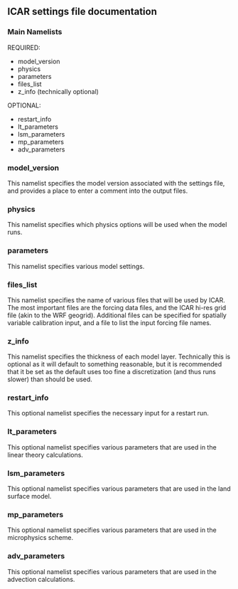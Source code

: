 ## ICAR settings file documentation

### Main Namelists
REQUIRED:
 * model_version
 * physics
 * parameters
 * files_list
 * z_info (technically optional)

 OPTIONAL:
 * restart_info
 * lt_parameters
 * lsm_parameters
 * mp_parameters
 * adv_parameters


### model_version
This namelist specifies the model version associated with the settings file, and provides a place to enter a comment into the output files.

### physics
This namelist specifies which physics options will be used when the model runs.

### parameters
This namelist specifies various model settings.

### files_list
This namelist specifies the name of various files that will be used by ICAR.  The most important files are the forcing data files, and the ICAR hi-res grid file (akin to the WRF geogrid).  Additional files can be specified for spatially variable calibration input, and a file to list the input forcing file names.

### z_info
This namelist specifies the thickness of each model layer.  Technically this is optional as it will default to something reasonable, but it is recommended that it be set as the default uses too fine a discretization (and thus runs slower) than should be used.

### restart_info
This optional namelist specifies the necessary input for a restart run.

### lt_parameters
This optional namelist specifies various parameters that are used in the linear theory calculations.

### lsm_parameters
This optional namelist specifies various parameters that are used in the land surface model.

### mp_parameters
This optional namelist specifies various parameters that are used in the microphysics scheme.

### adv_parameters
This optional namelist specifies various parameters that are used in the advection calculations.


<!-- !---------------------------------------------------------
!   Model and run meta-data
!---------------------------------------------------------
&model_version
    version = "0.9.3",                    ! This must match the version of the compiled code
    comment = "Add your comment here"     ! This will be stored in output files
/

!---------------------------------------------------------
!   Model levels specification (may be optional, but should be specified)
!---------------------------------------------------------
&z_info
    !   Sample model level thickness [m]  Bottom levels could be thicker.
    dz_levels = 50.,   75.,  125.,  200.,  300.,  400.,  500.,  500.,  500.,  500.,    !  1-10
               500.,  500.,  500.,  500.,  500.,  500.,  500.,  500.,  500.,  500.,    ! 10-20
               500.,  500.,  500.,  500.,  500.,  500.,  500.,  500.,  500.,  500.,    ! 20-30
               500.,  500.,  500.,  500.,  500.,  500.,  500.,  500.,  500.,  500.     ! 30-40

    !   If you want to line up model level with common forcing data
    !   ERAi levels
    !dz_levels= 24.8,  36.5,  51.8,  70.1,  90.8, 113.5, 137.9, 163.7, 190.5, 218.1,   !  1-10
    !          246.4, 275.1, 304.3, 333.6, 363.0, 392.4, 421.7, 450.8, 479.6, 508.0,   ! 10-20
    !          535.9, 563.2, 589.8, 615.7, 640.9, 665.5, 689.8, 714.1, 739.4, 767.2,   ! 20-30
    !          796.8, 826.6, 856.2, 885.1, 912.5, 937.9, 961.4, 979.4, 990.1, 976.6    ! 30-40
    !   WRF levels from Headwaters 36km runs
    !dz_levels= 36.,   51.,   58.,   73.,   74.,  111.,  113.,  152.,  155.,  157.,    !  1-10
    !          160.,  245.,  251.,  258.,  265.,  365.,  379.,  395.,  413.,  432.,    ! 10-20
    !          453.,  476.,  503.,  533.,  422.,  443.,  467.,  326.,  339.,  353.,    ! 20-30
    !          369.,  386.,  405.,  426.,  450.,  477.,  455.,  429.,  396.,  357.     ! 30-40
/

!---------------------------------------------------------
!   Specify physics options to use for the model run
!---------------------------------------------------------
&physics
    ! Common precipitation downscaling run use pbl=0 lsm=0 mp=1 rad=0 conv=0 adv=1 wind=1
    ! For a FASTER run (simpler physics), set mp=2
    ! If surface air temperature is important use pbl=2 lsm=3 rad=2 water=2 this requires Noah LSM data
    ! N/A = Not Available or Not fully implemented
    ! wishlist = No Code Present yet

    pbl = 0,  ! 1=legacy (deprecated)      2=Simple (Local HP96)        3=YSU             (N/A)
    lsm = 0,  ! 1=use prescribed fluxes    2=Simple LSM (N/A)           3=Noah LSM
    water=2,  ! 1=use prescribed (w/lsm=1) 2=Simple sea surface fluxes
    mp  = 1,  ! 1=Thompson                 2=Simple (SB04)              3=Morrison        (wishlist)
    rad = 0,  ! 1=use prescribed fluxes    2=Simple (empirical)         3=RRTMG           (wishlist)
    conv= 0,  ! 1=Tiedke Scheme            2=Simple Scheme (wishlist)   3=Kain-Fritsch
    adv = 1,  ! 1=Upwind                   2=MPDATA                     3=Adams-Bashforth (wishlist)
    wind= 1   ! 1=Linear Theory            2=INFORM style (wishlist)    3=Dynamical?      (wishlist)
/

!---------------------------------------------------------
!   Files to be used by the run
!---------------------------------------------------------
&files_list
    !   This is the high-resolution input filename
    !   primary inputs from this file are lat, lon, and terrain, optionally soil and veg types
    init_conditions_file="baseline/geo_4km_conus.nc",

    !   This is the prefix for all output files (any directories must be created prior to running)
    output_file="output/icar_out_",

    !   This is a list of the boundary conditions files number of files must match nfiles variable above
    boundary_files= "forcing/wrfout_d01_2001-04-01_03:00:00", "forcing/wrfout_d01_2001-06-30_03:00:00"

    !   Alternatively a separate file containing one forcing file name per line may be specified
    !   This file may be generated by :
    !       ls -1 forcing/* | sed 's/$/"/g;s/^/"/g'>file_list.txt
    !   sed is used to add " around the filename.
    !   The quotes are probably only necessary if there are special characters or spaces on the line
    ! forcing_file_list = "file_list.txt"

    !   Files to read "calibration" data from
    ! nsq_calibration_file = "nsq_calibration.nc",
    ! linear_mask_file = "linear_weights.nc"
/

!---------------------------------------------------------
!   Main List of Parameters
!---------------------------------------------------------
&parameters
    !   Set this to the starting date of the first low-resolution forcing file
    forcing_start_date = '2001-04-01 03:00:00',
    !   Set this to the date to start running the model (defaults to the forcing_start_date)
    start_date = "2001-04-02 00:00:00",
    !   Set this to the date to stop running the model
    end_date = "2001-04-10 00:00:00",
    !   Calendar used by the forcing data "gregorian", "standard", "noleap", "365-day", "360-day"
    calendar = "standard",

    !   The length of an input forcing time step
    inputinterval = 3600,   ! [s]
    !   The output interval
    outputinterval = 3600,  ! [s]

    !   Limit output data to near surface variables
    !   WARNING if true it is impossible to restart the run (for now)
    ! surface_io_only = False,

    !   The grid spacing of the high-resolution data
    dx = 4000.0,        ! [m]
    !   The approximate grid spacing of the forcing data
    !   only used in rm_linear_winds?
    ! dxlow = 20000.0,    ! [m]

    !   Read dz from the namelist file (below)
    readdz = True,

    !   The number of vertical levels to run (suggest ~10-30 levels with a model top around 4-8km)
    !   this is now optional, if not supplied, ICAR will determine it from the number of levels specified
    !   if it is supplied it must be less than or equal to the number of levels specified below
    !   but it can be used to subset the number of levels used.
    nz = 15, ! []
    !   Set this to true of the zvar in the input data is actually in units of geopotential height (m/s^2)
    z_is_geopotential = False,
    !   Specify that the height of the forcing data will change through the simulation (common for atmospheric model-level output)
    time_varying_z = True,
    !   Use height above ground layer to interpolate the wind field instead of height above sea level.
    use_agl_height = False,

    !   Multiplier on CFL number to increase stability if unstable (make it <1 to increase stability, >1 to increase model speed)
    ! cfl_reduction_factor = 1.0
    !   CFL method 1 = max(1D winds) * sqrt(3), 2=max(1D,ave.3D wind)*sqrt(3), 3=max(sum.3D wind), 4=max(sum.3D wind)*sqrt(3), 5 = sum(max.3d)
    !   Note that 4 is probably the safest, but 3 has always been stable and is left as the default.
    !   5 is the value that used to be used.
    !   Simulations with 4 will run 1.7x slower.
    ! cfl_strictness = 3

    !   If the forcing data come from WRF, the temperature data probably have an offset applied
    !   t_offset will be added to the forcing temperature data.  Defaults to 0
    ! t_offset = 300, ! [K]

    !   Distance to smooth winds over [m] ~100000 is reasonable
    !   larger values result in less large scale convergence/divergence in the flow field
    !   smaller value result in more and can destroy orographic precip and result in odd spatial coherence
    !   depending on the forcing data resolution. At a minimum, this should be ~dxlow
    smooth_wind_distance = 72000, ! [m]

    !   To run an ideal simulation in which the boundary conditions are held constant
    ! ideal = false,
    !   To use an externally supplied high-resolution wind field (ignore)
    ! external_winds = false,
    !   Number of external wind files (ignore)
    ! n_ext_winds = 1,  ! [n-files]
    !   Run with a horizontally averaged wind field
    ! mean_winds = false,
    !   Run with a horizontally averaged boundary conditions
    ! mean_fields = false,

    !   Use this to restart the model restart_info must be supplied below
    restart = false,

    !   Use density in the advection step (violates linear theory assumptions)
    advect_density = false,

    !   The number of grid cells to remove from all sides of the high-resolution grid
    !   used primarily for faster test runs over a smaller domain
    ! buffer = 0,   ! [n-gridcells]

    !   Doesn't do much at the moment, increases output print at runtime
    debug = true,
    warning_level = 4, ! 0-10 increases the level of errors it warns about and quits over (slightly)

    !   If the following are true, their respective namelists (below) will also be read in.
    !   Read parameters for advection
    use_adv_options = true,
    !   Read parameters for linear theory
    use_lt_options = true,
    !   Read parameters for microphysics (thompson only at this point)
    use_mp_options = true
    !   Read parameters for land surface model
    use_lsm_options = true,
/



!---------------------------------------------------------
!   Specification of variable names in input files
!---------------------------------------------------------
&var_list
    ! These are the names of the variables in the forcing data files
    ! variables on the mass / center grid
    pvar    = "P",          ! pressure                  [Pa]
    pbvar   = "PB",         ! base pressure state       [Pa]        OPTIONAL
    tvar    = "T",          ! temperature               [K]   (with optional offset)
    qvvar   = "QVAPOR",     ! water vapor mixing ratio  [kg/kg]
    qcvar   = "QCLOUD",     ! cloud water mixing ratio  [kg/kg]     OPTIONAL
    qivar   = "QICE",       ! cloud ice mixing ratio    [kg/kg]     OPTIONAL
    hgtvar  = "HGT",        ! surface elevation         [m]
    zvar    = "PH",         ! model level elevations    [m or m/s^2 if z_is_geopotential]
    zbvar   = "PHB",        ! base height state         [m or m/s^2] OPTIONAL
    latvar  = "XLAT",       ! latitude                  [degrees]
    lonvar  = "XLONG",      ! longitude                 [degrees]
    sst_var = "TSK"         ! Water surface temperature [K]          OPTIONAL (used with water=2)

    ! variables on the ew staggered (U) grid
    uvar    = "U",          ! East-West wind speed      [m/s]
    ulat    = "XLAT_U",     ! latitude                  [degrees]
    ulon    = "XLONG_U",    ! longitude                 [degrees]

    ! variables on the NS staggered (V) grid
    vvar    = "V",          ! North-South wind speed    [m/s]
    vlat    = "XLAT_V",     ! latitude                  [degrees]
    vlon    = "XLONG_V",    ! longitude                 [degrees]

    ! these are only used with lsm=1 (pbl should also be >0)
    ! shvar = "HFX",        ! sensible heat flux        [W/m^2]
    ! lhvar = "LH",         ! latent heat flux          [W/m^2]

    ! for lsm=1,pbl=1
    ! pblhvar = "PBLH",     ! Planetary boundary layer height [m]

    ! Radiative fluxes at the surface required with physics:rad=1
    swdown_var = "SWDOWN",  ! Shortwave down            [W/m^2]
    lwdown_var = "GLW",     ! Longwave down             [W/m^2]

    ! only required for some physics code (Noah LSM, water, Tiedke, KF(?))
    landvar = "LANDMASK",   ! land-water mask (as in WRF) 1=land, 0 or 2=water

    ! NOTE, these variables should be in the high-resolution initial conditions netcdf file
    lat_hi  = "XLAT_M",     ! latitude  (mass grid)         [degrees]
    lon_hi  = "XLONG_M",    ! longitude (mass grid)         [degrees]
    ulat_hi = "XLAT_U",     ! latitude  (ew-staggered grid) [degrees]
    ulon_hi = "XLONG_U",    ! longitude (ew-staggered grid) [degrees]
    vlat_hi = "XLAT_V",     ! latitude  (ns-staggered grid) [degrees]
    vlon_hi = "XLONG_V",    ! longitude (ns-staggered grid) [degrees]
    hgt_hi  = "HGT_M"       ! surface elevation             [m]

    ! to use the Noah LSM the following fields should also be specified on the high-res grid
    ! vegtype_var    = "IVGTYP",    ! vegetation type index (classification to match VEGPARM.TBL file)
    ! vegfrac_var    = "VEGFRA",    ! vegetation cover fraction
    ! soiltype_var   = "ISLTYP",    ! soil type index (classification to match SOILPARM.TBL file)
    ! soil_deept_var = "SOILTEMP",  ! deep soil temperature         [K]
                                    ! if soil_t_var is not specified this is used
                                    ! throughout the soil column, not just at the bottom.
    ! soil_t_var   = "TSLB",        ! soil temperature (4 levels)   [K]
    ! soil_vwc_var = "SMOIS",       ! soil water content (4 levels) [m^3/m^3]

    ! variables to read from calibration files, both default to "data"
    ! nsq_calibration_var = "data",
    ! linear_mask_var = "data"
/


!---------------------------------------------------------
!   Optionally specified Microphysics parameters (mostly for Thompson)
!---------------------------------------------------------
&mp_parameters
    update_interval = 60 ! maximum update interval allowed
                         ! MP only updated when this interval will be exceeded in the next step

    Nt_c  = 100.e6      !  50, 100,500,1000
    TNO   = 5.0         !  0.5, 5, 50
    am_s  = 0.069       ! 0.052 (Heymsfield), 0.02 (Mitchell), 0.01.
                        ! Note that these values are converted to mks units. Was given as cgs units in Morrison p3 code
    rho_g = 500.0       ! 800, 500, 200
    av_s  = 40.0        ! 11.72 (Locatelli and Hobbs)
    bv_s  = 0.55        ! 0.41
    fv_s  = 100.0       ! 0
    av_g  = 442.0       ! 19.3   from "Cloud-Resolving Modelling of Convective Processes, by Gao and Li,
    bv_g  = 0.89        ! 0.37
    av_i  = 1847.5      ! 700 (Ikawa and Saito)
    Ef_si = 0.05
    Ef_rs = 0.95        ! 1
    Ef_rg = 0.75        ! 1
    Ef_ri = 0.95        ! 1
    C_cubes = 0.5       ! 0.25 Based on Thesis paper "Validation and Improvements of Simulated
                        !      Cloud Microphysics and Orographic Precipitation over the Pacific Northwest"
    C_sqrd  = 0.3
    mu_r    = 0.        ! 1, 2, 5
    t_adjust= 0.0       ! -5, 10, 15
    Ef_rw_l = .False.   ! True sets ef_rw = 1, insted of max 0.95
    Ef_sw_l = .False.   ! True sets ef_rw = 1, insted of max 0.95

    top_mp_level = 0    ! if <=0 just use the actual model top
    local_precip_fraction = 1.0 ! Fraction of micrphysics derived precipitation to deposit in the local grid cell
                                ! the remaining precip is distributed to the surrounding grid cells.
/

!---------------------------------------------------------
!   Optionally specified advection parameters (only used by MPDATA right now)
!---------------------------------------------------------
&adv_parameters
    flux_corrected_transport = true ! Use a flux correction in the transport calculations to prevent ringing and overshoots
                                    ! this should keep MPDATA stable enough for use with the linear winds

    mpdata_order = 2                ! Int: Closure order to use (IORD in MPDATA papers)
                                    ! order=1 equivalent to simple upwind
                                    ! order=2 is standard MPDATA
                                    ! order>2 is a higher order correction that will be very expensive with relatively little gain

    boundary_buffer = False         ! smooth a one grid cell buffer around the boundary
                                    ! to avoid ringing artifacts in non-flux-corrected advection
                                    ! better just to use flux correction as it may crash without it.
/

!---------------------------------------------------------
!   Optionally specified land surface model parameters (mostly for Noah)
!---------------------------------------------------------
&lsm_parameters
    update_interval = 600             ! Int : Seconds to wait before updating land surface fluxes again (default=300)

    LU_Categories = "MODIFIED_IGBP_MODIS_NOAH"   ! Land Use Category definitions
                                    ! Note, this must match a category in VEGPARM.TBL and correspond to
                                    ! the values stored in vegtype_var in the hi-res input var (default="MODIFIED_IGBP_MODIS_NOAH")
                                    ! common values are USGS, USGS-RUC, MODI-RUC, and NLCD40

    monthly_vegfrac = true            ! read / use a 12 month phenology of vegetation fraction

    ! These all default to values defined in common LU_Categories
    ! urban_category = -1             ! Int: index that defines the urban category in LU_Categories
    ! ice_category   = -1             ! Int: index that defines the ice category in LU_Categories
    ! water_category = -1             ! Int: index that defines the water category in LU_Categories
/


!---------------------------------------------------------
!   Optionally specified Linear Theory parameters
!---------------------------------------------------------
&lt_parameters
    buffer = 50                     ! The number of grid cells of buffer to use around the topography for the fft calculations
    stability_window_size = 2       ! The number of grid cells in all directions to average Nsq over for variable_N
    vert_smooth = 2,                ! The number of vertical levels to look up and down when calculating brunt vaisalla frequency
    max_stability = 6e-4            ! The maximum Brunt-Vaisalla frequency to allow
    min_stability = 1e-7            ! The minimum Brunt-Vaisalla frequency to allow

    ! If you want to run with a constant BV instead of a time varying one, it can be set here (and set variable_N to false)
    ! NOTE this will be used for the dry BV,  moist will be dry/10
    ! N_squared = 3.0e-5            ! set this to use a fixed brunt-vaisalla frequency in linear wind calculations
    variable_N = true,              ! use a time varying Nsq (e.g. calculate it from the data don't use the above fixed value)
    linear_update_fraction = 0.5    ! set this to the fraction of the current linear calculation to add to a time-varying perturbation
                                    ! setting to 1 means that waves form instantly, setting it to 0 means they will never form
                                    ! anything in between is the contribution from the current input forcing time step thus it should
                                    ! change if inputinterval changes.

    ! linear_contribution = 1.0,    ! set this to the fraction of the linear perturbation you wish to use (1.0 = full/standard linear field)
    spatial_linear_fields = true,   ! use a spatially variable wind field when calculating the linear wind field
    smooth_nsq = .False.,           ! set to true to provide additional vertical smoothing of Nsq within spatial_linear_winds

    ! NOTE THIS DOES NOT WORK RIGHT NOW
    ! rm_N_squared = 9e-5,          ! set this to use a fixed brunt-vaisalla frequency in linear wind calculations
    ! remove_lowres_linear = false, ! attempt to "remove" the low resolution linear winds from the forcing data
    ! rm_linear_contribution = 0.4, ! fraction of linear perturbation to remove from the low-res wind field (if rm_lowres_linear==true)

    ! Used to test possible model calibration... not sure what these will do longer term.
    ! To use these, you must also specify a filename and variable name to be read in for these fields.
    ! nsq_calibration = false,
    ! linear_mask = false,

    ! Linear theory Look Up Table generation parameters
    ! NOTE: if you have memory problems running the model, decrease the n_X_values below
    ! direction ranges and number of bins
    dirmax = 6.283185307 ! 2*pi
    dirmin = 0
    n_dir_values = 36

    ! wind speed ranges and number of bins
    spdmax = 30
    spdmin = 0
    n_spd_values = 10

    ! BV frequency ranges (in log space) and number of bins
    nsqmax = -7.42  ! ln(6e-4) defaults to ln(max_stability)
    nsqmin = -16.12 ! ln(1e-7) defaults to ln(min_stability)
    n_nsq_values = 10

    ! NOTE: this look up table requires a LOT of RAM.  (and you still need some for the rest of the model)
    !   Calculate bytes of RAM required as nx * ny * nz * n_dir * n_spd * n_nsq * 2 * 4
    !   e.g. 320 * 250 * 14 * 36 * 10 * 10 * 2 * 4 = 30GB!
    !   (* 2 is for having to store U and V)
    !   (* 4 is for the number of bytes per float)

    ! To speed up model initialization, the look up table can be saved to disk (write_LUT=True)
    ! On the next run, the LUT can be read back in (read_LUT=True).
    ! Error checking will be performed and if the attributes above, or the spatial domain
    ! used to generate the LUT does not match the values for the current run it will regenerate the LUT.
    read_LUT  = True    ! read the Look up table from a specified file
    write_LUT = True    ! write the look up table to the specified file
    LUT_filename = "Linear_Theory_LUT.nc"
/


!---------------------------------------------------------
!   Optionally specified Restart information
!---------------------------------------------------------
&restart_info
    ! file to read for initial conditions (an ICAR output file will work)
    restart_file = "restart/icar_1990_09_30_01-01.nc",

    ! date to start from, used to calculate position in both restart file and forcing file
    restart_date =  1990, 9, 30, 23, 0, 0
/ -->
